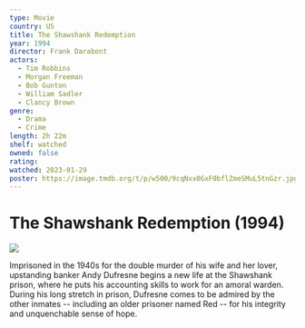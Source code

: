```yaml
---
type: Movie
country: US
title: The Shawshank Redemption
year: 1994
director: Frank Darabont
actors:
  - Tim Robbins
  - Morgan Freeman
  - Bob Gunton
  - William Sadler
  - Clancy Brown
genre:
  - Drama
  - Crime
length: 2h 22m
shelf: watched
owned: false
rating:
watched: 2023-01-29
poster: https://image.tmdb.org/t/p/w500/9cqNxx0GxF0bflZmeSMuL5tnGzr.jpg
---
```


# The Shawshank Redemption (1994)

![](https://image.tmdb.org/t/p/w500/9cqNxx0GxF0bflZmeSMuL5tnGzr.jpg)

Imprisoned in the 1940s for the double murder of his wife and her lover, upstanding banker Andy Dufresne begins a new life at the Shawshank prison, where he puts his accounting skills to work for an amoral warden. During his long stretch in prison, Dufresne comes to be admired by the other inmates -- including an older prisoner named Red -- for his integrity and unquenchable sense of hope.